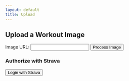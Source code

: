 ```yaml
---
layout: default
title: Upload
---
```


<h2>Upload a Workout Image</h2>
<form id="uploadForm">
  <label for="imageUrl">Image URL:</label>
  <input type="text" id="imageUrl" name="imageUrl" required>
  <button type="button" onclick="processImage()">Process Image</button>
</form>
<div id="result"></div>

<h3>Authorize with Strava</h3>
<button onclick="loginWithStrava()">Login with Strava</button>

<script>
  function loginWithStrava() {
    const clientId = "{{ process.env.STRAVA_CLIENT_ID }}";
    const redirectUri = "https://warm-mandazi-6b7218.netlify.app/.netlify/functions/strava-auth";  // Replace with your actual redirect URI

    // Construct the URL
    const stravaUrl = `https://www.strava.com/oauth/authorize?client_id=${clientId}&response_type=code&redirect_uri=${redirectUri}&scope=activity:write,read_all`;

    // Redirect the user to the Strava authorization page
    window.location.href = stravaUrl;
  }
</script>

